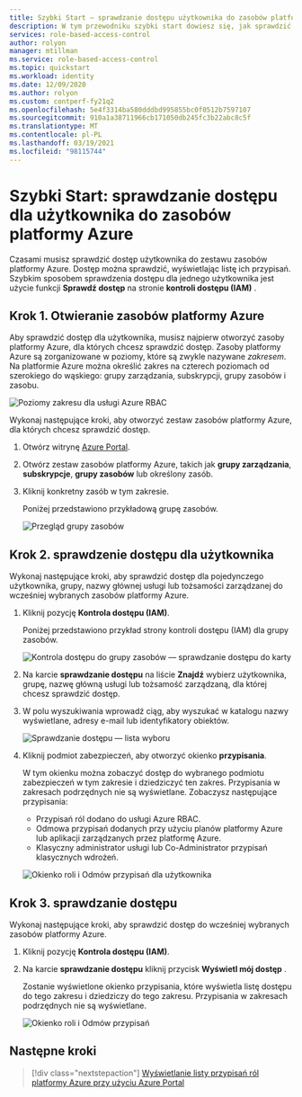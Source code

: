 ```yaml
---
title: Szybki Start — sprawdzanie dostępu użytkownika do zasobów platformy Azure — RBAC
description: W tym przewodniku szybki start dowiesz się, jak sprawdzić dostęp dla siebie lub innego użytkownika do zasobów platformy Azure przy użyciu Azure Portal i kontroli dostępu opartej na rolach (RBAC) na platformie Azure.
services: role-based-access-control
author: rolyon
manager: mtillman
ms.service: role-based-access-control
ms.topic: quickstart
ms.workload: identity
ms.date: 12/09/2020
ms.author: rolyon
ms.custom: contperf-fy21q2
ms.openlocfilehash: 5e4f3314ba580dddbd995855bc0f0512b7597107
ms.sourcegitcommit: 910a1a38711966cb171050db245fc3b22abc8c5f
ms.translationtype: MT
ms.contentlocale: pl-PL
ms.lasthandoff: 03/19/2021
ms.locfileid: "98115744"
---
```

# <a name="quickstart-check-access-for-a-user-to-azure-resources"></a>Szybki Start: sprawdzanie dostępu dla użytkownika do zasobów platformy Azure

Czasami musisz sprawdzić dostęp użytkownika do zestawu zasobów platformy Azure. Dostęp można sprawdzić, wyświetlając listę ich przypisań. Szybkim sposobem sprawdzenia dostępu dla jednego użytkownika jest użycie funkcji **Sprawdź dostęp** na stronie **kontroli dostępu (IAM)** .

## <a name="step-1-open-the-azure-resources"></a>Krok 1. Otwieranie zasobów platformy Azure

Aby sprawdzić dostęp dla użytkownika, musisz najpierw otworzyć zasoby platformy Azure, dla których chcesz sprawdzić dostęp. Zasoby platformy Azure są zorganizowane w poziomy, które są zwykle nazywane *zakresem*. Na platformie Azure można określić zakres na czterech poziomach od szerokiego do wąskiego: grupy zarządzania, subskrypcji, grupy zasobów i zasobu.

![Poziomy zakresu dla usługi Azure RBAC](../../includes/role-based-access-control/media/scope-levels.png)

Wykonaj następujące kroki, aby otworzyć zestaw zasobów platformy Azure, dla których chcesz sprawdzić dostęp.

1. Otwórz witrynę [Azure Portal](https://portal.azure.com).

1. Otwórz zestaw zasobów platformy Azure, takich jak **grupy zarządzania**, **subskrypcje**, **grupy zasobów** lub określony zasób.

1. Kliknij konkretny zasób w tym zakresie.

    Poniżej przedstawiono przykładową grupę zasobów.

    ![Przegląd grupy zasobów](./media/shared/rg-overview.png)

## <a name="step-2-check-access-for-a-user"></a>Krok 2. sprawdzenie dostępu dla użytkownika

Wykonaj następujące kroki, aby sprawdzić dostęp dla pojedynczego użytkownika, grupy, nazwy głównej usługi lub tożsamości zarządzanej do wcześniej wybranych zasobów platformy Azure.

1. Kliknij pozycję **Kontrola dostępu (IAM)**.

    Poniżej przedstawiono przykład strony kontroli dostępu (IAM) dla grupy zasobów.

    ![Kontrola dostępu do grupy zasobów — sprawdzanie dostępu do karty](./media/shared/rg-access-control.png)

1. Na karcie **sprawdzanie dostępu** na liście **Znajdź** wybierz użytkownika, grupę, nazwę główną usługi lub tożsamość zarządzaną, dla której chcesz sprawdzić dostęp.

1. W polu wyszukiwania wprowadź ciąg, aby wyszukać w katalogu nazwy wyświetlane, adresy e-mail lub identyfikatory obiektów.

    ![Sprawdzanie dostępu — lista wyboru](./media/shared/rg-check-access-select.png)

1. Kliknij podmiot zabezpieczeń, aby otworzyć okienko **przypisania**.

    W tym okienku można zobaczyć dostęp do wybranego podmiotu zabezpieczeń w tym zakresie i dziedziczyć ten zakres. Przypisania w zakresach podrzędnych nie są wyświetlane. Zobaczysz następujące przypisania:

    - Przypisań ról dodano do usługi Azure RBAC.
    - Odmowa przypisań dodanych przy użyciu planów platformy Azure lub aplikacji zarządzanych przez platformę Azure.
    - Klasyczny administrator usługi lub Co-Administrator przypisań klasycznych wdrożeń. 

    ![Okienko roli i Odmów przypisań dla użytkownika](./media/shared/rg-check-access-assignments-user.png)

## <a name="step-3-check-your-access"></a>Krok 3. sprawdzanie dostępu

Wykonaj następujące kroki, aby sprawdzić dostęp do wcześniej wybranych zasobów platformy Azure.

1. Kliknij pozycję **Kontrola dostępu (IAM)**.

1. Na karcie **sprawdzanie dostępu** kliknij przycisk **Wyświetl mój dostęp** .

    Zostanie wyświetlone okienko przypisania, które wyświetla listę dostępu do tego zakresu i dziedziczy do tego zakresu. Przypisania w zakresach podrzędnych nie są wyświetlane.

    ![Okienko roli i Odmów przypisań](./media/check-access/rg-check-access-assignments.png)

## <a name="next-steps"></a>Następne kroki

> [!div class="nextstepaction"]
> [Wyświetlanie listy przypisań ról platformy Azure przy użyciu Azure Portal](role-assignments-list-portal.md)
